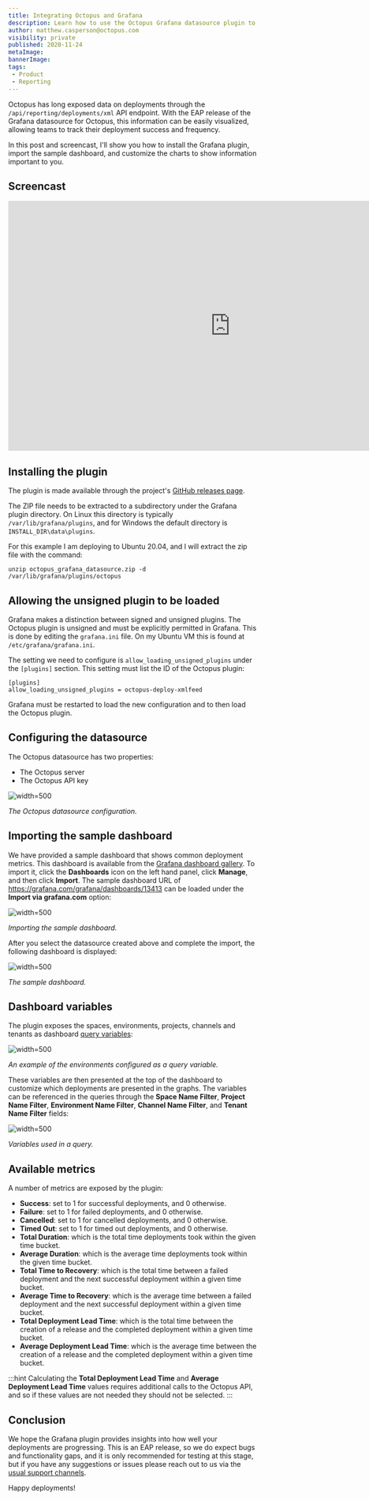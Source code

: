 ```yaml
---
title: Integrating Octopus and Grafana
description: Learn how to use the Octopus Grafana datasource plugin to visualize your deployments
author: matthew.casperson@octopus.com
visibility: private
published: 2020-11-24
metaImage: 
bannerImage: 
tags:
 - Product
 - Reporting
---
```


Octopus has long exposed data on deployments through the `/api/reporting/deployments/xml` API endpoint. With the EAP release of the Grafana datasource for Octopus, this information can be easily visualized, allowing teams to track their deployment success and frequency.

In this post and screencast, I'll show you how to install the Grafana plugin, import the sample dashboard, and customize the charts to show information important to you.

## Screencast

<iframe width="900" height="506" src="https://www.youtube.com/embed/bPmjJkkEa3g" frameborder="0" allow="accelerometer; autoplay; clipboard-write; encrypted-media; gyroscope; picture-in-picture" allowfullscreen></iframe>

## Installing the plugin

The plugin is made available through the project's [GitHub releases page](https://github.com/OctopusDeploy/OctopusGrafanaDataSource/releases).

The ZIP file needs to be extracted to a subdirectory under the Grafana plugin directory. On Linux this directory is typically `/var/lib/grafana/plugins`, and for Windows the default directory is `INSTALL_DIR\data\plugins`.

For this example I am deploying to Ubuntu 20.04, and I will extract the zip file with the command:

```
unzip octopus_grafana_datasource.zip -d /var/lib/grafana/plugins/octopus
```

## Allowing the unsigned plugin to be loaded

Grafana makes a distinction between signed and unsigned plugins. The Octopus plugin is unsigned and must be explicitly permitted in Grafana. This is done by editing the `grafana.ini` file. On my Ubuntu VM this is found at `/etc/grafana/grafana.ini`.

The setting we need to configure is `allow_loading_unsigned_plugins` under the `[plugins]` section. This setting must list the ID of the Octopus plugin:

```
[plugins]
allow_loading_unsigned_plugins = octopus-deploy-xmlfeed
```

Grafana must be restarted to load the new configuration and to then load the Octopus plugin.

## Configuring the datasource

The Octopus datasource has two properties:

* The Octopus server 
* The Octopus API key

![](datasource.png "width=500")

*The Octopus datasource configuration.*

## Importing the sample dashboard

We have provided a sample dashboard that shows common deployment metrics. This dashboard is available from the [Grafana dashboard gallery](https://grafana.com/grafana/dashboards/13413). To import it, click the **Dashboards** icon on the left hand panel, click **Manage**, and then click **Import**. The sample dashboard URL of https://grafana.com/grafana/dashboards/13413 can be loaded under the **Import via grafana.com** option:

![](import.png "width=500")

*Importing the sample dashboard.*

After you select the datasource created above and complete the import, the following dashboard is displayed:

![](dashboard.png "width=500")

*The sample dashboard.*

## Dashboard variables

The plugin exposes the spaces, environments, projects, channels and tenants as dashboard [query variables](https://grafana.com/docs/grafana/latest/variables/variable-types/add-query-variable/): 

![](variables.png "width=500")

*An example of the environments configured as a query variable.*

These variables are then presented at the top of the dashboard to customize which deployments are presented in the graphs. The variables can be referenced in the queries through the **Space Name Filter**, **Project Name Filter**, **Environment Name Filter**, **Channel Name Filter**, and **Tenant Name Filter** fields:

![](query.png "width=500")

*Variables used in a query.*

## Available metrics

A number of metrics are exposed by the plugin:

* **Success**: set to 1 for successful deployments, and 0 otherwise.
* **Failure**: set to  1 for failed deployments, and 0 otherwise.
* **Cancelled**: set to 1 for cancelled deployments, and 0 otherwise.
* **Timed Out**: set to 1 for timed out deployments, and 0 otherwise.
* **Total Duration**: which is the total time deployments took within the given time bucket.
* **Average Duration**: which is the average time deployments took within the given time bucket.
* **Total Time to Recovery**: which is the total time between a failed deployment and the next successful deployment within a given time bucket.
* **Average Time to Recovery**: which is the average time between a failed deployment and the next successful deployment within a given time bucket.
* **Total Deployment Lead Time**: which is the total time between the creation of a release and the completed deployment within a given time bucket.
* **Average Deployment Lead Time**: which is the average time between the creation of a release and the completed deployment within a given time bucket.

:::hint
Calculating the **Total Deployment Lead Time** and **Average Deployment Lead Time** values requires additional calls to the Octopus API, and so if these values are not needed they should not be selected.
:::

## Conclusion

We hope the Grafana plugin provides insights into how well your deployments are progressing. This is an EAP release, so we do expect bugs and functionality gaps, and it is only recommended for testing at this stage, but if you have any suggestions or issues please reach out to us via the [usual support channels](https://octopus.com/support).

Happy deployments!
